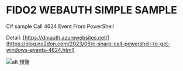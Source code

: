 
# FIDO2 WEBAUTH SIMPLE SAMPLE

C# sample Call 4624 Event From PowerShell

Detail: [https://dmauth.azurewebsites.net/](https://blog.no2don.com/2023/06/c-sharp-call-powershell-to-get-windows-events-4624.html)

![alt 預覽](https://i.imgur.com/DJZB5hX.png)

